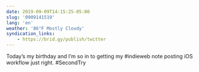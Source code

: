 ```yaml
---
date: 2019-09-09T14:15:25-05:00
slug: '0909141519'
lang: 'en'
weather: '86°F Mostly Cloudy'
syndication_links:
    - https://brid.gy/publish/twitter
---
```

Today’s my birthday and I’m so in to getting my #indieweb note posting iOS workflow just right.  #SecondTry